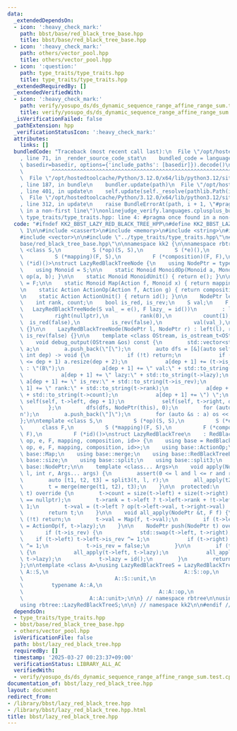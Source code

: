 ```yaml
---
data:
  _extendedDependsOn:
  - icon: ':heavy_check_mark:'
    path: bbst/base/red_black_tree_base.hpp
    title: bbst/base/red_black_tree_base.hpp
  - icon: ':heavy_check_mark:'
    path: others/vector_pool.hpp
    title: others/vector_pool.hpp
  - icon: ':question:'
    path: type_traits/type_traits.hpp
    title: type_traits/type_traits.hpp
  _extendedRequiredBy: []
  _extendedVerifiedWith:
  - icon: ':heavy_check_mark:'
    path: verify/yosupo_ds/ds_dynamic_sequence_range_affine_range_sum.test.cpp
    title: verify/yosupo_ds/ds_dynamic_sequence_range_affine_range_sum.test.cpp
  _isVerificationFailed: false
  _pathExtension: hpp
  _verificationStatusIcon: ':heavy_check_mark:'
  attributes:
    links: []
  bundledCode: "Traceback (most recent call last):\n  File \"/opt/hostedtoolcache/Python/3.12.0/x64/lib/python3.12/site-packages/onlinejudge_verify/documentation/build.py\"\
    , line 71, in _render_source_code_stat\n    bundled_code = language.bundle(stat.path,\
    \ basedir=basedir, options={'include_paths': [basedir]}).decode()\n          \
    \         ^^^^^^^^^^^^^^^^^^^^^^^^^^^^^^^^^^^^^^^^^^^^^^^^^^^^^^^^^^^^^^^^^^^^^^^^^^^^^^^^^\n\
    \  File \"/opt/hostedtoolcache/Python/3.12.0/x64/lib/python3.12/site-packages/onlinejudge_verify/languages/cplusplus.py\"\
    , line 187, in bundle\n    bundler.update(path)\n  File \"/opt/hostedtoolcache/Python/3.12.0/x64/lib/python3.12/site-packages/onlinejudge_verify/languages/cplusplus_bundle.py\"\
    , line 401, in update\n    self.update(self._resolve(pathlib.Path(included), included_from=path))\n\
    \  File \"/opt/hostedtoolcache/Python/3.12.0/x64/lib/python3.12/site-packages/onlinejudge_verify/languages/cplusplus_bundle.py\"\
    , line 312, in update\n    raise BundleErrorAt(path, i + 1, \"#pragma once found\
    \ in a non-first line\")\nonlinejudge_verify.languages.cplusplus_bundle.BundleErrorAt:\
    \ type_traits/type_traits.hpp: line 4: #pragma once found in a non-first line\n"
  code: "#ifndef KK2_BBST_LAZY_RED_BLACK_TREE_HPP\n#define KK2_BBST_LAZY_RED_BLACK_TREE_HPP\
    \ 1\n\n#include <cassert>\n#include <memory>\n#include <string>\n#include <utility>\n\
    #include <vector>\n\n#include \"../type_traits/type_traits.hpp\"\n#include \"\
    base/red_black_tree_base.hpp\"\n\nnamespace kk2 {\n\nnamespace rbtree {\n\ntemplate\
    \ <class S,\n          S (*op)(S, S),\n          S (*e)(),\n          class F,\n\
    \          S (*mapping)(F, S),\n          F (*composition)(F, F),\n          F\
    \ (*id)()>\nstruct LazyRedBlackTreeNode {\n    using NodePtr = typename RedBlackTreeBase<LazyRedBlackTreeNode>::NodePtr;\n\
    \    using Monoid = S;\n\n    static Monoid MonoidOp(Monoid a, Monoid b) { return\
    \ op(a, b); }\n\n    static Monoid MonoidUnit() { return e(); }\n\n    using Action\
    \ = F;\n\n    static Monoid Map(Action f, Monoid x) { return mapping(f, x); }\n\
    \n    static Action ActionOp(Action f, Action g) { return composition(f, g); }\n\
    \n    static Action ActionUnit() { return id(); }\n\n    NodePtr left, right;\n\
    \    int rank, count;\n    bool is_red, is_rev;\n    S val;\n    F lazy;\n\n \
    \   LazyRedBlackTreeNode(S val_ = e(), F lazy_ = id())\n        : left(nullptr),\n\
    \          right(nullptr),\n          rank(0),\n          count(1),\n        \
    \  is_red(false),\n          is_rev(false),\n          val(val_),\n          lazy(lazy_)\
    \ {}\n\n    LazyRedBlackTreeNode(NodePtr l, NodePtr r) : left(l), right(r), is_red(true),\
    \ is_rev(false) {}\n\n    template <class OStream, is_ostream_t<OStream> * = nullptr>\n\
    \    void debug_output(OStream &os) const {\n        std::vector<std::string>\
    \ a;\n        a.push_back(\"[\");\n        auto dfs = [&](auto self, NodePtr t,\
    \ int dep) -> void {\n            if (!t) return;\n            if ((int)a.size()\
    \ <= dep + 1) a.resize(dep + 2);\n            a[dep + 1] += (t->is_red ? \"(R\"\
    \ : \"(B\");\n            a[dep + 1] += \" val:\" + std::to_string(t->val);\n\
    \            a[dep + 1] += \" lazy:\" + std::to_string(t->lazy);\n           \
    \ a[dep + 1] += \" is_rev:\" + std::to_string(t->is_rev);\n            a[dep +\
    \ 1] += \" rank:\" + std::to_string(t->rank);\n            a[dep + 1] += \" cnt:\"\
    \ + std::to_string(t->count);\n            a[dep + 1] += \") \";\n           \
    \ self(self, t->left, dep + 1);\n            self(self, t->right, dep + 1);\n\
    \        };\n        dfs(dfs, NodePtr(this), 0);\n        for (auto &s : a) s.push_back('\\\
    n');\n        a.push_back(\"]\");\n        for (auto &s : a) os << s;\n    }\n\
    };\n\ntemplate <class S,\n          S (*op)(S, S),\n          S (*e)(),\n    \
    \      class F,\n          S (*mapping)(F, S),\n          F (*composition)(F,\
    \ F),\n          F (*id)()>\nstruct LazyRedBlackTree\n    : RedBlackTreeBase<LazyRedBlackTreeNode<S,\
    \ op, e, F, mapping, composition, id>> {\n    using base = RedBlackTreeBase<LazyRedBlackTreeNode<S,\
    \ op, e, F, mapping, composition, id>>;\n    using base::ActionOp;\n    using\
    \ base::Map;\n    using base::merge;\n    using base::RedBlackTreeBase;\n    using\
    \ base::size;\n    using base::split;\n    using base::split3;\n    using typename\
    \ base::NodePtr;\n\n    template <class... Args>\n    void apply(NodePtr &t, int\
    \ l, int r, Args... args) {\n        assert(0 <= l and l <= r and r <= size(t));\n\
    \        auto [t1, t2, t3] = split3(t, l, r);\n        all_apply(t2, F(args...));\n\
    \        t = merge(merge(t1, t2), t3);\n    }\n\n  protected:\n    NodePtr update(NodePtr\
    \ t) override {\n        t->count = size(t->left) + size(t->right) + (t->left\
    \ == nullptr);\n        t->rank = t->left ? t->left->rank + !t->left->is_red :\
    \ 1;\n        t->val = (t->left ? op(t->left->val, t->right->val) : t->val);\n\
    \        return t;\n    }\n\n    void all_apply(NodePtr &t, F f) {\n        if\
    \ (!t) return;\n        t->val = Map(f, t->val);\n        if (t->left) t->lazy\
    \ = ActionOp(f, t->lazy);\n    }\n\n    NodePtr push(NodePtr t) override {\n \
    \       if (t->is_rev) {\n            std::swap(t->left, t->right);\n        \
    \    if (t->left) t->left->is_rev ^= 1;\n            if (t->right) t->right->is_rev\
    \ ^= 1;\n            t->is_rev = false;\n        }\n\n        if (t->lazy != id())\
    \ {\n            all_apply(t->left, t->lazy);\n            all_apply(t->right,\
    \ t->lazy);\n            t->lazy = id();\n        }\n        return t;\n    }\n\
    };\n\ntemplate <class A>\nusing LazyRedBlackTreeS = LazyRedBlackTree<typename\
    \ A::S,\n                                           A::S::op,\n              \
    \                             A::S::unit,\n                                  \
    \         typename A::A,\n                                           A::act,\n\
    \                                           A::A::op,\n                      \
    \                     A::A::unit>;\n\n} // namespace rbtree\n\nusing rbtree::LazyRedBlackTree;\n\
    using rbtree::LazyRedBlackTreeS;\n\n} // namespace kk2\n\n#endif // KK2_BBST_LAZY_RED_BLACK_TREE_HPP\n"
  dependsOn:
  - type_traits/type_traits.hpp
  - bbst/base/red_black_tree_base.hpp
  - others/vector_pool.hpp
  isVerificationFile: false
  path: bbst/lazy_red_black_tree.hpp
  requiredBy: []
  timestamp: '2025-03-27 00:23:37+09:00'
  verificationStatus: LIBRARY_ALL_AC
  verifiedWith:
  - verify/yosupo_ds/ds_dynamic_sequence_range_affine_range_sum.test.cpp
documentation_of: bbst/lazy_red_black_tree.hpp
layout: document
redirect_from:
- /library/bbst/lazy_red_black_tree.hpp
- /library/bbst/lazy_red_black_tree.hpp.html
title: bbst/lazy_red_black_tree.hpp
---
```

